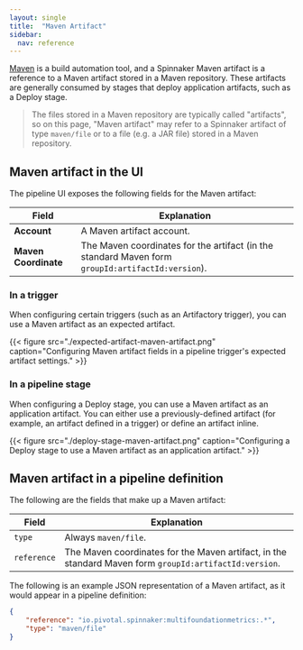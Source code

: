 ```yaml
---
layout: single
title:  "Maven Artifact"
sidebar:
  nav: reference
---
```




[Maven](https://maven.apache.org) is a build automation tool, and a Spinnaker Maven artifact is a reference to a Maven artifact stored in a Maven repository. These artifacts are generally consumed by stages that deploy application artifacts, such as a Deploy stage.

> The files stored in a Maven repository are typically called "artifacts", so on this page, "Maven artifact" may refer to a Spinnaker artifact of type `maven/file` or to a file (e.g. a JAR file) stored in a Maven repository.

## Maven artifact in the UI

The pipeline UI exposes the following fields for the Maven artifact:

| Field                | Explanation                                                                                       |
|----------------------|---------------------------------------------------------------------------------------------------|
| **Account**          | A Maven artifact account.                                                                         |
| **Maven Coordinate** | The Maven coordinates for the artifact (in the standard Maven form `groupId:artifactId:version`). |

### In a trigger

When configuring certain triggers (such as an Artifactory trigger), you can use a Maven artifact as an expected artifact.

{{< figure src="./expected-artifact-maven-artifact.png" caption="Configuring Maven artifact fields in a pipeline trigger's expected artifact settings." >}}

### In a pipeline stage

When configuring a Deploy stage, you can use a Maven artifact as an application
artifact. You can either use a previously-defined artifact (for example, an
artifact defined in a trigger) or define an artifact inline.

{{< figure src="./deploy-stage-maven-artifact.png" caption="Configuring a Deploy stage to use a Maven artifact as an application artifact." >}}

## Maven artifact in a pipeline definition

The following are the fields that make up a Maven artifact:

| Field | Explanation |
|-|-----------|
| `type` | Always `maven/file`. |
| `reference` | The Maven coordinates for the Maven artifact, in the standard Maven form `groupId:artifactId:version`. |

The following is an example JSON representation of a Maven artifact, as it
would appear in a pipeline definition:

```json
{
	"reference": "io.pivotal.spinnaker:multifoundationmetrics:.*",
	"type": "maven/file"
}
```
